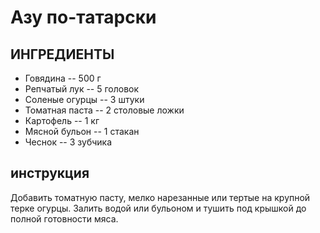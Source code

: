 # Азу по-татарски

## ИНГРЕДИЕНТЫ

- Говядина -- 500 г
- Репчатый лук -- 5 головок
- Соленые огурцы -- 3 штуки
- Томатная паста -- 2 столовые ложки
- Картофель -- 1 кг
- Мясной бульон -- 1 стакан
- Чеснок -- 3 зубчика

## инструкция 

Добавить томатную пасту, мелко нарезанные или тертые на крупной терке огурцы. Залить водой или бульоном и тушить под крышкой до полной готовности мяса.

